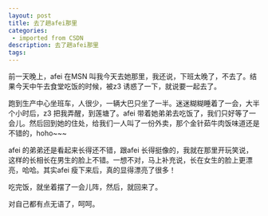 ```yaml
---
layout: post
title: 去了趟afei那里
categories: 
 - imported from CSDN
description: 去了趟afei那里
tags: 
---
```


前一天晚上，afei 在MSN 叫我今天去她那里，我还说，下班太晚了，不去了。结果今天中午去食堂吃饭的时候，被z3 诱惑了一下，就说要一起去了。

跑到生产中心坐班车，人很少，一辆大巴只坐了一半。迷迷糊糊睡着了一会，大半个小时后，z3 把我弄醒，到莲塘了。afei 带着她弟弟去吃饭了，我们只好等了一会儿。然后回到她的住处，给我们一人叫了一份外卖，那个金针茹牛肉饭味道还是不错的，hoho~~~

afei 的弟弟还是看起来长得还不错，跟afei 长得挺像的，我就在那里开玩笑说，这样的长相长在男生的脸上不错。一想不对，马上补充说，长在女生的脸上更漂亮，哈哈。其实afei 瘦下来后，真的显得漂亮了很多！

吃完饭，就坐着摆了一会儿阵，然后，就回来了。

对自己都有点无语了，呵呵。
